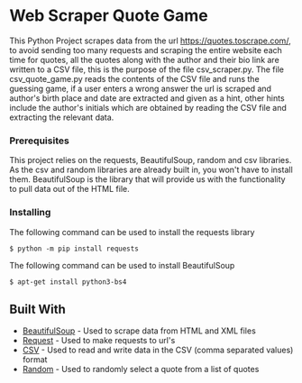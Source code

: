 # Web Scraper Quote Game

This Python Project scrapes data from the url https://quotes.toscrape.com/, to avoid sending too many requests and scraping the entire website each time for quotes, all the quotes along with the author and their bio link are written to a CSV file, this is the purpose of the file csv_scraper.py. The file csv_quote_game.py reads the contents of the CSV file and runs the guessing game, if a user enters a wrong answer the url is scraped and author's birth place and date are extracted and given as a hint, other hints include the author's initials which are obtained by reading the CSV file and extracting the relevant data. 

### Prerequisites

This project relies on the requests, BeautifulSoup, random and csv libraries. As the csv and random libraries are already built in, you won't have to install them. BeautifulSoup is
the library that will provide us with the functionality to pull data out of the HTML file. 

### Installing

The following command can be used to install the requests library

```
$ python -m pip install requests
```
The following command can be used to install BeautifulSoup

```
$ apt-get install python3-bs4 
```
## Built With

* [BeautifulSoup](https://www.crummy.com/software/BeautifulSoup/bs4/doc/#) - Used to scrape data from HTML and XML files 
* [Request](https://pypi.org/project/requests/) - Used to make requests to url's
* [CSV](https://docs.python.org/3/library/csv.html) - Used to read and write data in the CSV (comma separated values) format
* [Random](https://docs.python.org/3/library/random.html) - Used to randomly select a quote from a list of quotes
